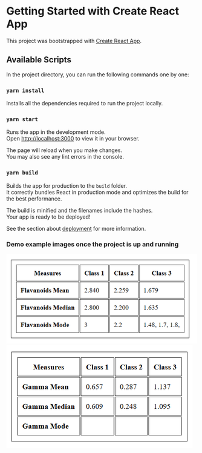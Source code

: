 # Getting Started with Create React App

This project was bootstrapped with [Create React App](https://github.com/facebook/create-react-app).

## Available Scripts

In the project directory, you can run the following commands one by one:

### `yarn install`

Installs all the dependencies required to run the project locally.

### `yarn start`

Runs the app in the development mode.\
Open [http://localhost:3000](http://localhost:3000) to view it in your browser.

The page will reload when you make changes.\
You may also see any lint errors in the console.

### `yarn build`

Builds the app for production to the `build` folder.\
It correctly bundles React in production mode and optimizes the build for the best performance.

The build is minified and the filenames include the hashes.\
Your app is ready to be deployed!

See the section about [deployment](https://facebook.github.io/create-react-app/docs/deployment) for more information.

### Demo example images once the project is up and running

![Screenshot of table 1](./public/images/table%201.png)
![Screenshot of table 2](./public/images/table%202.png)
